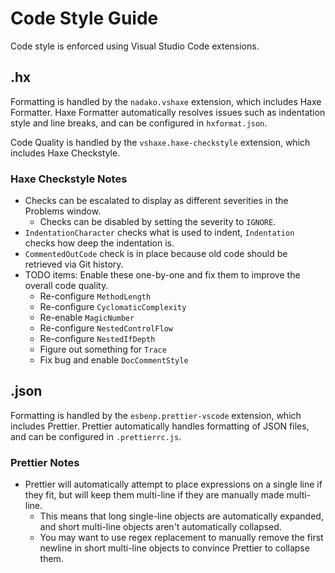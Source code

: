 # Code Style Guide

Code style is enforced using Visual Studio Code extensions.

## .hx
Formatting is handled by the `nadako.vshaxe` extension, which includes Haxe Formatter.
Haxe Formatter automatically resolves issues such as indentation style and line breaks, and can be configured in `hxformat.json`.

Code Quality is handled by the `vshaxe.haxe-checkstyle` extension, which includes Haxe Checkstyle.

### Haxe Checkstyle Notes
* Checks can be escalated to display as different severities in the Problems window.
  * Checks can be disabled by setting the severity to `IGNORE`.
* `IndentationCharacter` checks what is used to indent, `Indentation` checks how deep the indentation is.
* `CommentedOutCode` check is in place because old code should be retrieved via Git history.
* TODO items: Enable these one-by-one and fix them to improve the overall code quality.
  - Re-configure `MethodLength`
  - Re-configure `CyclomaticComplexity`
  - Re-enable `MagicNumber`
  - Re-configure `NestedControlFlow`
  - Re-configure `NestedIfDepth`
  - Figure out something for `Trace`
  - Fix bug and enable `DocCommentStyle`

## .json
Formatting is handled by the `esbenp.prettier-vscode` extension, which includes Prettier.
Prettier automatically handles formatting of JSON files, and can be configured in `.prettierrc.js`.

### Prettier Notes
* Prettier will automatically attempt to place expressions on a single line if they fit, but will keep them multi-line if they are manually made multi-line.
  * This means that long single-line objects are automatically expanded, and short multi-line objects aren't automatically collapsed.
  * You may want to use regex replacement to manually remove the first newline in short multi-line objects to convince Prettier to collapse them.
